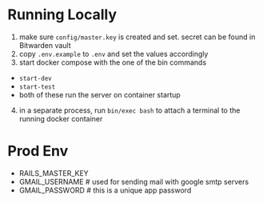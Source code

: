 # Running Locally
1. make sure `config/master.key` is created and set. secret can be found in Bitwarden vault
2. copy `.env.example` to `.env` and set the values accordingly
3. start docker compose with the one of the bin commands 
  - `start-dev`
  - `start-test`
  - both of these run the server on container startup
4. in a separate process, run `bin/exec bash` to attach a terminal to the running docker container

# Prod Env 
- RAILS_MASTER_KEY
- GMAIL_USERNAME # used for sending mail with google smtp servers
- GMAIL_PASSWORD # this is a unique app password
